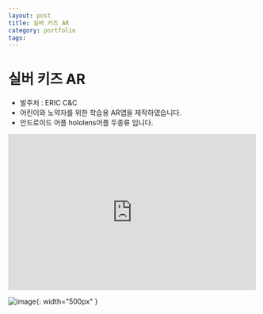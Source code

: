 ```yaml
---
layout: post
title: 실버 키즈 AR
category: portfolio
tags: 
---
```


# 실버 키즈 AR
* 발주처 : ERIC C&C
* 어린이와 노약자를 위한 학습용 AR앱을 제작하였습니다.
* 안드로이드 어플 hololens어플 두종류 입니다.

<iframe width="500" height="315" src="https://www.youtube.com/embed/9qE77AjB-QE?si=HL6k8eeNvfcKWs87" title="YouTube video player" frameborder="0" allow="accelerometer; autoplay; clipboard-write; encrypted-media; gyroscope; picture-in-picture; web-share" allowfullscreen></iframe>

![image](https://github.com/gunug/gunug.github.io/assets/52345276/a29aacd0-d9ff-48cb-ace9-f27246edae24){: width="500px" }
